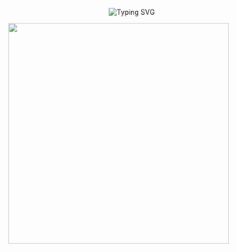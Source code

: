 <p align="center">
    <img src="https://readme-typing-svg.herokuapp.com?size=24&center=true&vCenter=true&width=500&color=36B4A6&lines=print('Hello,+World!');print('Welcome+to+my+GitHub');What+should+I+write+here?" alt="Typing SVG">
</p>

<img src="https://avatars.githubusercontent.com/u/189695649?v=4" width="450">

